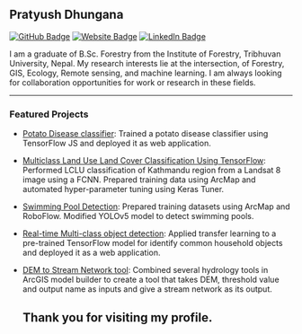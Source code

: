 ## Pratyush Dhungana

[![GitHub Badge](https://img.shields.io/github/followers/pratyush-dh?style=social)](https://github.com/pratyush-dh?tab=followers)
[![Website Badge](https://img.shields.io/badge/Personal-Website-green)](https://pratyush-dh.github.io/)
[![LinkedIn Badge](https://img.shields.io/badge/My-LinkedIn-blue)](https://www.linkedin.com/in/pratyush-dh)


I am a graduate of B.Sc. Forestry from the Institute of Forestry, Tribhuvan University, Nepal. My research interests lie at the intersection, of Forestry, GIS, Ecology, Remote sensing, and machine learning. I am always looking for collaboration opportunities for work or research in these fields.

---

### Featured Projects
- [Potato Disease classifier](https://pratyush-dh.github.io/diseasepotato.html): Trained a potato disease classifier using TensorFlow JS and deployed it as web 
application.
- [Multiclass Land Use Land Cover Classification Using TensorFlow](https://github.com/pratyush-dh/satellite-image-classification-using-python): Performed LCLU classification of Kathmandu 
region from a Landsat 8 image using a FCNN. Prepared training data using ArcMap and automated hyper-parameter tuning using Keras Tuner.
- [Swimming Pool Detection](https://github.com/pratyush-dh/swimming-pool-detection): Prepared training datasets using ArcMap and RoboFlow. Modified YOLOv5 model to 
detect swimming pools. 
- [Real-time Multi-class object detection](https://pratyush-dh.github.io/classifier.html): Applied transfer learning to a pre-trained TensorFlow model for identify common household 
objects and deployed it as a web application.
- [DEM to Stream Network tool](https://github.com/pratyush-dh/tools): Combined several hydrology tools in ArcGIS model builder to create a tool that 
takes DEM, threshold value and output name as inputs and give a stream network as its output.


	## Thank you for visiting my profile.


<!-- Proudly created with GPRM ( https://gprm.itsvg.in ) -->
